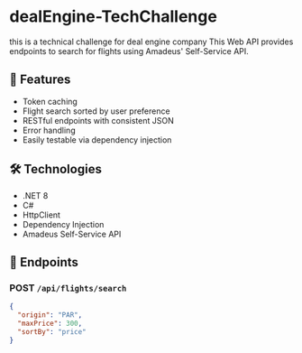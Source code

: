 # dealEngine-TechChallenge
this is a technical challenge for deal engine company
This Web API provides endpoints to search for flights using Amadeus' Self-Service API.

## 🔧 Features
- Token caching
- Flight search sorted by user preference
- RESTful endpoints with consistent JSON
- Error handling
- Easily testable via dependency injection

## 🛠 Technologies
- .NET 8
- C#
- HttpClient
- Dependency Injection
- Amadeus Self-Service API

## 🚀 Endpoints

### POST `/api/flights/search`
```json
{
  "origin": "PAR",
  "maxPrice": 300,
  "sortBy": "price"
}
